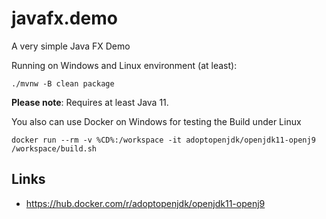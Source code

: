 # javafx.demo
A very simple Java FX Demo



Running on Windows and Linux environment (at least):

```
./mvnw -B clean package
```

**Please note**: Requires at least Java 11.

You also can use Docker on Windows for testing the Build under Linux

```
docker run --rm -v %CD%:/workspace -it adoptopenjdk/openjdk11-openj9 /workspace/build.sh
```

## Links

 - https://hub.docker.com/r/adoptopenjdk/openjdk11-openj9
